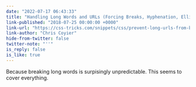 ```yaml
---
date: "2022-07-17 06:43:33"
title: "Handling Long Words and URLs (Forcing Breaks, Hyphenation, Ellipsis, etc)"
link-published: "2018-07-25 00:00:00 +0000"
link-url: "https://css-tricks.com/snippets/css/prevent-long-urls-from-breaking-out-of-container/"
link-author: "Chris Coyier"
hide-from-twitter: false
twitter-note: "''"
is_reply: false
is_like: true
---
```


Because breaking long words is surpisingly unpredictable. This seems to cover everything.
